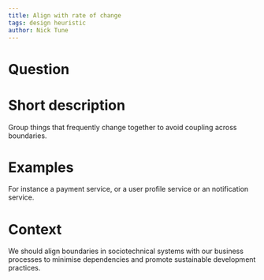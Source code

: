 ```yaml
---
title: Align with rate of change
tags: design heuristic
author: Nick Tune
---
```

# Question

# Short description

Group things that frequently change together to avoid coupling across boundaries.

# Examples

For instance a payment service, or a user profile service or an notification service.

# Context

We should align boundaries in sociotechnical systems with our business processes to minimise dependencies and promote sustainable development practices.

